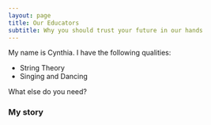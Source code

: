 ```yaml
---
layout: page
title: Our Educators
subtitle: Why you should trust your future in our hands
---
```


My name is Cynthia. I have the following qualities:

- String Theory
- Singing and Dancing

What else do you need?

### My story

